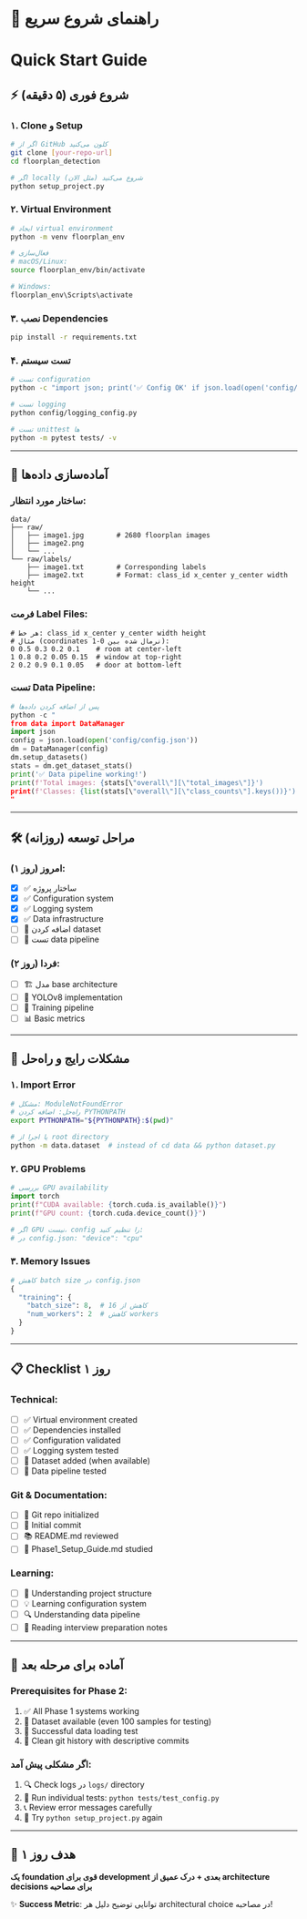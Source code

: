 # 🚀 راهنمای شروع سریع
# Quick Start Guide

## ⚡ شروع فوری (۵ دقیقه)

### ۱. Clone و Setup
```bash
# اگر از GitHub کلون می‌کنید
git clone [your-repo-url]
cd floorplan_detection

# اگر locally شروع می‌کنید (مثل الان)
python setup_project.py
```

### ۲. Virtual Environment
```bash
# ایجاد virtual environment
python -m venv floorplan_env

# فعال‌سازی
# macOS/Linux:
source floorplan_env/bin/activate

# Windows:
floorplan_env\Scripts\activate
```

### ۳. نصب Dependencies
```bash
pip install -r requirements.txt
```

### ۴. تست سیستم
```bash
# تست configuration
python -c "import json; print('✅ Config OK' if json.load(open('config/config.json')) else '❌')"

# تست logging
python config/logging_config.py

# تست unittest ها
python -m pytest tests/ -v
```

---

## 📁 آماده‌سازی داده‌ها

### ساختار مورد انتظار:
```
data/
├── raw/
│   ├── image1.jpg        # 2680 floorplan images
│   ├── image2.png
│   └── ...
└── raw/labels/
    ├── image1.txt        # Corresponding labels
    ├── image2.txt        # Format: class_id x_center y_center width height
    └── ...
```

### فرمت Label Files:
```
# هر خط: class_id x_center y_center width height
# مثال (coordinates نرمال شده بین 0-1):
0 0.5 0.3 0.2 0.1    # room at center-left
1 0.8 0.2 0.05 0.15  # window at top-right  
2 0.2 0.9 0.1 0.05   # door at bottom-left
```

### تست Data Pipeline:
```python
# پس از اضافه کردن داده‌ها
python -c "
from data import DataManager
import json
config = json.load(open('config/config.json'))
dm = DataManager(config)
dm.setup_datasets()
stats = dm.get_dataset_stats()
print('✅ Data pipeline working!')
print(f'Total images: {stats[\"overall\"][\"total_images\"]}')
print(f'Classes: {list(stats[\"overall\"][\"class_counts\"].keys())}')
"
```

---

## 🛠 مراحل توسعه (روزانه)

### امروز (روز ۱):
- [x] ✅ ساختار پروژه
- [x] ✅ Configuration system  
- [x] ✅ Logging system
- [x] ✅ Data infrastructure
- [ ] 📁 اضافه کردن dataset
- [ ] 🧪 تست data pipeline

### فردا (روز ۲):
- [ ] 🏗️ مدل base architecture
- [ ] 🎯 YOLOv8 implementation
- [ ] 🔄 Training pipeline
- [ ] 📊 Basic metrics

---

## 🚨 مشکلات رایج و راه‌حل

### ۱. Import Error
```bash
# مشکل: ModuleNotFoundError
# راه‌حل: اضافه کردن PYTHONPATH
export PYTHONPATH="${PYTHONPATH}:$(pwd)"

# یا اجرا از root directory
python -m data.dataset  # instead of cd data && python dataset.py
```

### ۲. GPU Problems
```python
# بررسی GPU availability
import torch
print(f"CUDA available: {torch.cuda.is_available()}")
print(f"GPU count: {torch.cuda.device_count()}")

# اگر GPU نیست، config را تنظیم کنید:
# در config.json: "device": "cpu"
```

### ۳. Memory Issues
```python
# کاهش batch size در config.json
{
  "training": {
    "batch_size": 8,  # کاهش از 16
    "num_workers": 2  # کاهش workers
  }
}
```

---

## 📋 Checklist روز ۱

### Technical:
- [ ] ✅ Virtual environment created
- [ ] ✅ Dependencies installed  
- [ ] ✅ Configuration validated
- [ ] ✅ Logging system tested
- [ ] 📁 Dataset added (when available)
- [ ] 🧪 Data pipeline tested

### Git & Documentation:
- [ ] 📝 Git repo initialized
- [ ] 💾 Initial commit
- [ ] 📚 README.md reviewed
- [ ] 🎯 Phase1_Setup_Guide.md studied

### Learning:
- [ ] 🧠 Understanding project structure
- [ ] 💡 Learning configuration system
- [ ] 🔍 Understanding data pipeline
- [ ] 📖 Reading interview preparation notes

---

## 🔄 آماده برای مرحله بعد

### Prerequisites for Phase 2:
1. ✅ All Phase 1 systems working
2. 📁 Dataset available (even 100 samples for testing)
3. 🧪 Successful data loading test
4. 💾 Clean git history with descriptive commits

### اگر مشکلی پیش آمد:
1. 🔍 Check logs در `logs/` directory
2. 🧪 Run individual tests: `python tests/test_config.py`
3. 📞 Review error messages carefully
4. 🔄 Try `python setup_project.py` again

---

## 🎯 هدف روز ۱
**یک foundation قوی برای development بعدی + درک عمیق از architecture decisions برای مصاحبه**

✨ **Success Metric**: توانایی توضیح دلیل هر architectural choice در مصاحبه! 